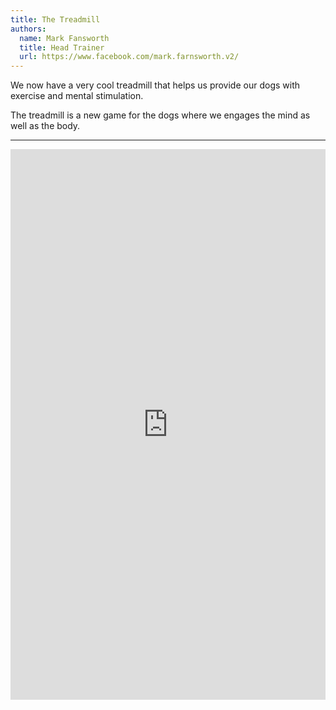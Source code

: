 ```yaml
---
title: The Treadmill
authors:
  name: Mark Fansworth
  title: Head Trainer
  url: https://www.facebook.com/mark.farnsworth.v2/
---
```


We now have a very cool treadmill that helps us provide our dogs with exercise
and mental stimulation.

The treadmill is a new game for the dogs where we engages the mind as well as
the body. 

<hr />
<iframe
  allow="accelerometer; autoplay; clipboard-write; encrypted-media; gyroscope; picture-in-picture; web-share"
  allowfullscreen
  frameborder="0"
  height="881"
  src="https://www.youtube.com/embed/FBTbfDmcEKA?rel=0"
  title="K9Sit.com"
  width="100%"
/>
